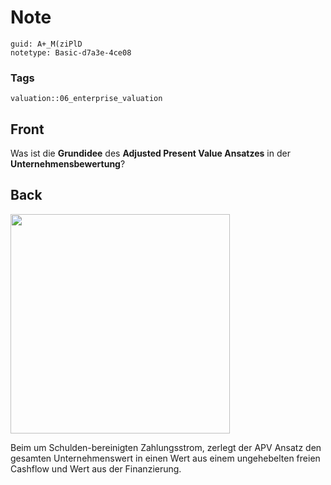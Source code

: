 # Note
```
guid: A+_M(ziPlD
notetype: Basic-d7a3e-4ce08
```

### Tags
```
valuation::06_enterprise_valuation
```

## Front
<p>Was ist die <b>Grundidee</b> des <b>Adjusted Present Value
Ansatzes</b> in der <b>Unternehmensbewertung</b>?

## Back
<p><img src="12USMUT6XcfLXwPtunw3.png" style="width: 351px;">
<p>Beim um Schulden-bereinigten Zahlungsstrom, zerlegt der APV
Ansatz den gesamten Unternehmenswert in einen Wert aus einem
ungehebelten freien Cashflow und Wert aus der Finanzierung.
